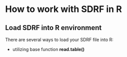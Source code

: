 # How to work with SDRF in R

## Load SDRF into R environment

There are several ways to load your SDRF file into R:
- utilizing base function **read.table()**
